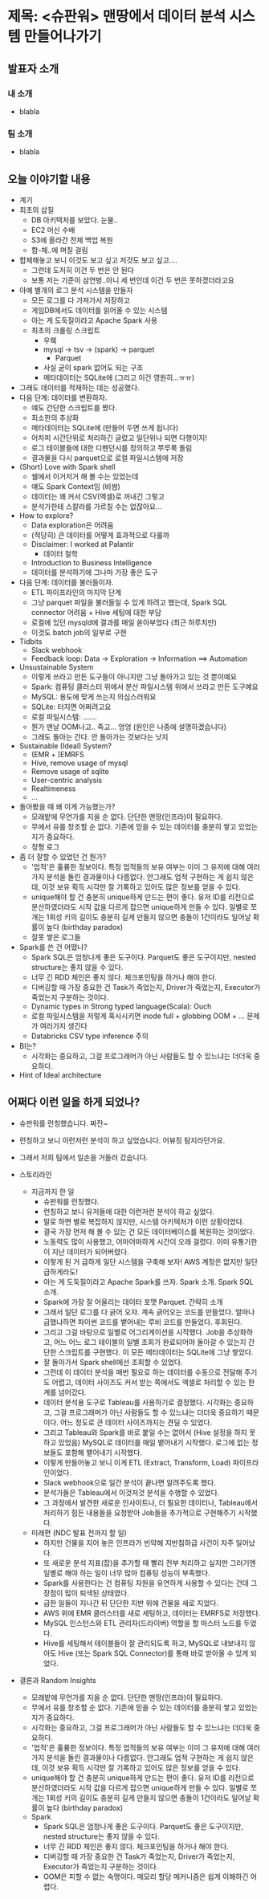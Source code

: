 # 제목: <슈판워> 맨땅에서 데이터 분석 시스템 만들어나가기

## 발표자 소개

### 내 소개

* blabla

### 팀 소개

* blabla

## 오늘 이야기할 내용

* 계기
* 최초의 삽질
    * DB 아키텍처를 보았다. 눈물..
    * EC2 머신 수배
    * S3에 올라간 전체 백업 복원
    * 합-체..에 며칠 걸림
* 합체해놓고 보니 이것도 보고 싶고 저것도 보고 싶고....
    * 그런데 도저히 이건 두 번은 안 된다
    * 보통 저는 기준이 삼연벙..아니 세 번인데 이건 두 번은 못하겠더라고요
* 아예 별개의 로그 분석 시스템을 만들자
    * 모든 로그를 다 가져가서 저장하고
    * 게임DB에서도 데이터를 읽어올 수 있는 시스템
    * 아는 게 도둑질이라고 Apache Spark 사용
    * 최초의 크롤링 스크립트
        * 우웩
        * mysql -> tsv -> (spark) -> parquet
            * Parquet
        * 사실 굳이 spark 없어도 되는 구조
        * 메타데이터는 SQLite에 (그리고 이건 영원히...ㅠㅠ)
* 그래도 데이터를 적재하는 데는 성공했다.
* 다음 단계: 데이터를 변환하자.
    * 얘도 간단한 스크립트를 짰다.
    * 최소한의 추상화
    * 메타데이터는 SQLite에 (만들어 두면 쓰게 됩니다)
    * 어차피 시간단위로 처리하긴 글렀고 일단위나 되면 다행이지!
    * 로그 테이블들에 대한 디펜던시를 정의하고 쭈루룩 돌림
    * 결과물을 다시 parquet으로 로컬 파일시스템에 저장
* (Short) Love with Spark shell
    * 쉘에서 이거저거 해 볼 수는 있었는데
    * 얘도 Spark Context임 (비쌈)
    * 데이터는 꽤 커서 CSV(엑셀)로 꺼내긴 그렇고
    * 분석가한테 스칼라를 가르칠 수는 없잖아요...
* How to explore?
    * Data exploration은 어려움
    * (적당히) 큰 데이터를 어떻게 효과적으로 다룰까
    * Disclaimer: I worked at Palantir
        * 데이터 철학
    * Introduction to Business Intelligence
    * 데이터를 분석하기에 그나마 가장 좋은 도구
* 다음 단계: 데이터를 불러들이자.
    * ETL 파이프라인의 마지막 단계
    * 그냥 parquet 파일을 불러들일 수 있게 하려고 했는데, Spark SQL connector 어려움 + Hive 세팅에 대한 부담
    * 로컬에 있던 mysqld에 결과를 매일 쏟아부었다 (최근 하루치만)
    * 이것도 batch job의 일부로 구현
* Tidbits
    * Slack webhook
    * Feedback loop: Data -> Exploration -> Information ==> Automation
* Unsustainable System
    * 이렇게 쓰라고 만든 도구들이 아니지만 그냥 돌아가고 있는 것 뿐이예요
    * Spark: 컴퓨팅 클러스터 위에서 분산 파일시스템 위에서 쓰라고 만든 도구예요
    * MySQL: 용도에 맞게 쓰는지 의심스러워요
    * SQLite: 터지면 어쩌려고요
    * 로컬 파일시스템: .......
    * 뭔가 맨날 OOM나고.. 죽고... 엉엉 (원인은 나중에 설명하겠습니다)
    * 그래도 돌아는 간다. 안 돌아가는 것보다는 낫지
* Sustainable (Ideal) System?
    * (EMR + )EMRFS
    * Hive, remove usage of mysql
    * Remove usage of sqlite
    * User-centric analysis
    * Realtimeness
    * ...
* 돌아봤을 때 왜 이게 가능했는가?
    * 모래밭에 무언가를 지을 순 없다. 단단한 맨땅(인프라)이 필요하다.
    * 무에서 유를 창조할 순 없다. 기존에 믿을 수 있는 데이터를 충분히 쌓고 있었는지가 중요하다.
    * 정형 로그
* 좀 더 잘할 수 있었던 건 뭔가?
    * '업적'은 훌륭한 정보이다. 특정 업적들의 보유 여부는 이미 그 유저에 대해 여러가지 분석을 돌린 결과물이나 다름없다. 안그래도 업적 구현하는 게 쉽지 않은데, 이것 보유 획득 시각만 잘 기록하고 있어도 많은 정보를 얻을 수 있다.
    * unique해야 할 건 충분히 unique하게 만드는 편이 좋다. 유저 ID를 리전으로 분산하였더라도 시작 값을 다르게 잡으면 unique하게 만들 수 있다. 일별로 쪼개는 1회성 키의 길이도 충분히 길게 만들지 않으면 충돌이 1건이라도 일어날 확률이 높다 (birthday paradox)
    * 잘못 쌓은 로그들
* Spark를 쓴 건 어땠나?
    * Spark SQL은 엄청나게 좋은 도구이다. Parquet도 좋은 도구이지만, nested structure는 좋지 않을 수 있다.
    * 너무 긴 RDD 체인은 좋지 않다. 체크포인팅을 하거나 해야 한다.
    * 디버깅할 때 가장 중요한 건 Task가 죽었는지, Driver가 죽었는지, Executor가 죽었는지 구분하는 것이다.
    * Dynamic types in Strong typed language(Scala): Ouch
    * 로컬 파일시스템을 저렇게 혹사시키면 inode full + globbing OOM + ... 문제가 여러가지 생긴다
    * Databricks CSV type inference 주의
* BI는?
    * 시각화는 중요하고, 그걸 프로그래머가 아닌 사람들도 할 수 있느냐는 더더욱 중요하다.
* Hint of Ideal architecture

## 어쩌다 이런 일을 하게 되었나?

* 슈판워를 런칭했습니다. 짜잔~
* 런칭하고 보니 이런저런 분석이 하고 싶었습니다. 어뷰징 탐지라던가요.
* 그래서 저희 팀에서 일손을 거들러 갔습니다.


* 스토리라인
    * 지금까지 한 일  
        * 슈판워를 런칭했다.
        * 런칭하고 보니 유저들에 대한 이런저런 분석이 하고 싶었다.
        * 말로 하면 별로 복잡하지 않지만, 시스템 아키텍처가 이런 상황이었다.
        * 결국 가장 먼저 해 볼 수 있는 건 모든 데이터베이스를 복원하는 것이었다.
        * 노동력도 많이 사용했고, 어마어마하게 시간이 오래 걸렸다. 이미 유통기한이 지난 데이터가 되어버렸다.
        * 이렇게 된 거 급하게 일단 시스템을 구축해 보자! AWS 계정은 없지만 일단 급하게라도!
        * 아는 게 도둑질이라고 Apache Spark를 쓰자. Spark 소개. Spark SQL 소개.
        * Spark에 가장 잘 어울리는 데이터 포맷 Parquet. 간략히 소개
        * 그래서 일단 로그를 다 긁어 오자. 계속 긁어오는 코드를 만들었다. 얼마나 급했냐하면 파이썬 코드를 뱉어내는 루비 코드를 만들었다. 후회된다.
        * 그리고 그걸 바탕으로 일별로 어그리게이션을 시작했다. Job을 추상화하고, 어느 어느 로그 테이블의 일별 조회가 완료되어야 돌아갈 수 있는지 간단한 스크립트를 구현했다. 이 모든 메타데이터는 SQLite에 그냥 쌓았다.
        * 잘 돌아가서 Spark shell에선 조회할 수 있었다.
        * 그런데 이 데이터 분석을 매번 필요로 하는 데이터를 수동으로 전달해 주기도 어렵고, 데이터 사이즈도 커서 받는 쪽에서도 엑셀로 처리할 수 있는 한계를 넘어갔다.
        * 데이터 분석용 도구로 Tableau를 사용하기로 결정했다. 시각화는 중요하고, 그걸 프로그래머가 아닌 사람들도 할 수 있느냐는 더더욱 중요하기 때문이다. 어느 정도로 큰 데이터 사이즈까지는 견딜 수 있었다.
        * 그리고 Tableau와 Spark를 바로 붙일 수는 없어서 (Hive 설정을 하지 못하고 있었음) MySQL로 데이터를 매일 뱉어내기 시작했다. 로그에 없는 정보들도 포함해 뱉어내기 시작했다.
        * 이렇게 만들어놓고 보니 이게 ETL (Extract, Transform, Load) 파이프라인이었다.
        * Slack webhook으로 일간 분석이 끝나면 알려주도록 했다. 
        * 분석가들은 Tableau에서 이것저것 분석을 수행할 수 있었다.
        * 그 과정에서 발견한 새로운 인사이트나, 더 필요한 데이터나, Tableau에서 처리하기 힘든 내용들을 요청받아 Job들을 추가적으로 구현해주기 시작했다. 
    * 미래편 (NDC 발표 전까지 할 일)
        * 하지만 건물을 지어 놓은 인프라가 빈약해 지반침하급 사건이 자주 일어났다.
        * 또 새로운 분석 지표(잡)을 추가할 때 빨리 전부 처리하고 싶지만 그러기엔 일별로 해야 하는 일이 너무 많아 컴퓨팅 성능이 부족했다.
        * Spark를 사용한다는 건 컴퓨팅 자원을 유연하게 사용할 수 있다는 건데 그 장점이 많이 퇴색된 상태였다.
        * 급한 일들이 지나간 뒤 단단한 지반 위에 건물을 새로 지었다.
        * AWS 위에 EMR 클러스터를 새로 세팅하고, 데이터는 EMRFS로 저장했다.
        * MySQL 인스턴스와 ETL 관리자(드라이버) 역할을 할 마스터 노드를 두었다.
        * Hive를 세팅해서 테이블들이 잘 관리되도록 하고, MySQL로 내보내지 않아도 Hive (또는 Spark SQL Connector)를 통해 바로 받아올 수 있게 되었다.
* 결론과 Random Insights
    * 모래밭에 무언가를 지을 순 없다. 단단한 맨땅(인프라)이 필요하다.
    * 무에서 유를 창조할 순 없다. 기존에 믿을 수 있는 데이터를 충분히 쌓고 있었는지가 중요하다.
    * 시각화는 중요하고, 그걸 프로그래머가 아닌 사람들도 할 수 있느냐는 더더욱 중요하다.
    * '업적'은 훌륭한 정보이다. 특정 업적들의 보유 여부는 이미 그 유저에 대해 여러가지 분석을 돌린 결과물이나 다름없다. 안그래도 업적 구현하는 게 쉽지 않은데, 이것 보유 획득 시각만 잘 기록하고 있어도 많은 정보를 얻을 수 있다.
    * unique해야 할 건 충분히 unique하게 만드는 편이 좋다. 유저 ID를 리전으로 분산하였더라도 시작 값을 다르게 잡으면 unique하게 만들 수 있다. 일별로 쪼개는 1회성 키의 길이도 충분히 길게 만들지 않으면 충돌이 1건이라도 일어날 확률이 높다 (birthday paradox)
    * Spark
        * Spark SQL은 엄청나게 좋은 도구이다. Parquet도 좋은 도구이지만, nested structure는 좋지 않을 수 있다.
        * 너무 긴 RDD 체인은 좋지 않다. 체크포인팅을 하거나 해야 한다.
        * 디버깅할 때 가장 중요한 건 Task가 죽었는지, Driver가 죽었는지, Executor가 죽었는지 구분하는 것이다.
        * OOM은 피할 수 없는 숙명이다. 메모리 할당 메커니즘은 쉽게 이해하긴 어렵다.

